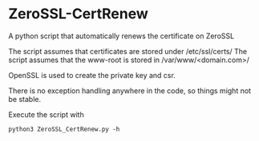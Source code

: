 # ZeroSSL-CertRenew
A python script that automatically renews the certificate on ZeroSSL

The script assumes that certificates are stored under /etc/ssl/certs/
The script assumes that the www-root is stored in /var/www/<domain.com>/

OpenSSL is used to create the private key and csr.

There is no exception handling anywhere in the code, so things might not be stable.

Execute the script with

	python3 ZeroSSL_CertRenew.py -h
